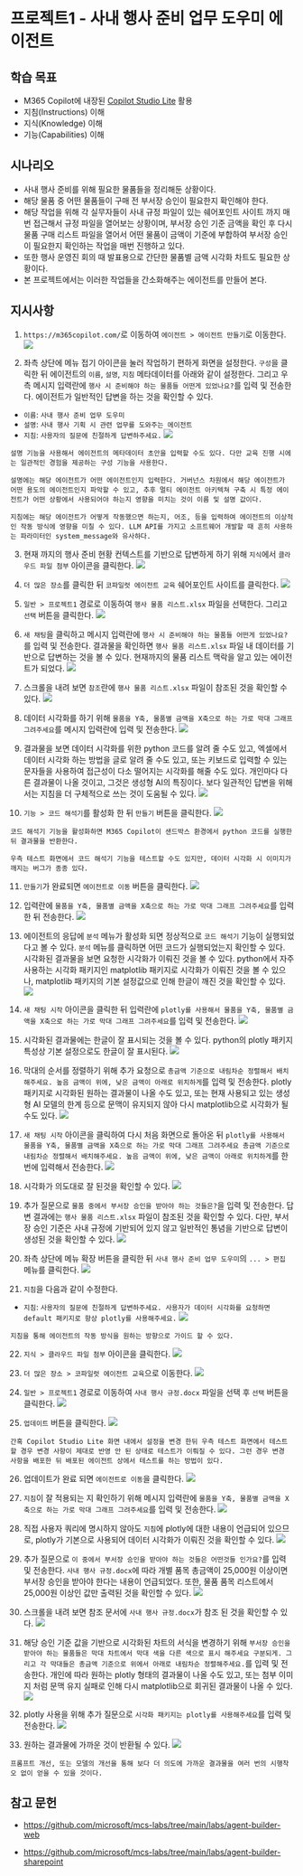 # 프로젝트1 - 사내 행사 준비 업무 도우미 에이전트

## 학습 목표
- M365 Copilot에 내장된 [Copilot Studio Lite](https://learn.microsoft.com/en-us/microsoft-365-copilot/extensibility/copilot-studio-experience) 활용
- 지침(Instructions) 이해
- 지식(Knowledge) 이해
- 기능(Capabilities) 이해

## 시나리오
- 사내 행사 준비를 위해 필요한 물품들을 정리해둔 상황이다. 
- 해당 물품 중 어떤 물품들이 구매 전 부서장 승인이 필요한지 확인해야 한다. 
- 해당 작업을 위해 각 실무자들이 사내 규정 파일이 있는 쉐어포인트 사이트 까지 매번 접근해서 규정 파일을 열어보는 상황이며, 부서장 승인 기준 금액을 확인 후 다시 물품 구매 리스트 파일을 열어서 어떤 물품이 금액이 기준에 부합하여 부서장 승인이 필요한지 확인하는 작업을 매번 진행하고 있다. 
- 또한 행사 운영진 회의 때 발표용으로 간단한 물품별 금액 시각화 차트도 필요한 상황이다.
- 본 프로젝트에서는 이러한 작업들을 간소화해주는 에이전트를 만들어 본다.

## 지시사항

1. `https://m365copilot.com/`로 이동하여 `에이전트 > 에이전트 만들기`로 이동한다.
![](../../imgs/01-event-prep-assistant/01.PNG)

2. 좌측 상단에 메뉴 접기 아이콘을 눌러 작업하기 편하게 화면을 설정한다. `구성`을 클릭한 뒤 에이전트의 `이름`, `설명`, `지침` 메타데이터를 아래와 같이 설정한다. 그리고 우측 메시지 입력란에 `행사 시 준비해야 하는 물품들 어떤게 있었나요?`를 입력 및 전송한다. 에이전트가 일반적인 답변을 하는 것을 확인할 수 있다.
- `이름`: `사내 행사 준비 업무 도우미`
- `설명`: `사내 행사 기획 시 관련 업무를 도와주는 에이전트`
- `지침`: `사용자의 질문에 친절하게 답변하주세요.`
![](../../imgs/01-event-prep-assistant/02.PNG)

```{Note}
설명 기능을 사용해서 에이전트의 메타데이터 초안을 입력할 수도 있다. 다만 교육 진행 시에는 일관적인 경험을 제공하는 구성 기능을 사용한다.

설명에는 해당 에이전트가 어떤 에이전트인지 입력한다. 거버넌스 차원에서 해당 에이전트가 어떤 용도의 에이전트인지 파악할 수 있고, 추후 멀티 에이전트 아키텍쳐 구축 시 특정 에이전트가 어떤 상황에서 사용되어야 하는지 영향을 미치는 것이 이름 및 설명 값이다.

지침에는 해당 에이전트가 어떻게 작동했으면 하는지, 어조, 등을 입력하여 에이전트의 이상적인 작동 방식에 영향을 미칠 수 있다. LLM API를 가지고 소프트웨어 개발할 때 흔히 사용하는 파라미터인 system_message와 유사하다.
```

3. 현재 까지의 행사 준비 현황 컨텍스트를 기반으로 답변하게 하기 위해 `지식`에서 `클라우드 파일 첨부` 아이콘을 클릭한다.
![](../../imgs/01-event-prep-assistant/03.PNG)

4. `더 많은 장소`를 클릭한 뒤 `코파일럿 에이전트 교육` 쉐어포인트 사이트를 클릭한다.
![](../../imgs/01-event-prep-assistant/04.PNG)

5. `일반 > 프로젝트1` 경로로 이동하여 `행사 물품 리스트.xlsx` 파일을 선택한다. 그리고 `선택` 버튼을 클릭한다.
![](../../imgs/01-event-prep-assistant/05.PNG)

6. `새 채팅`을 클릭하고 메시지 입력란에 `행사 시 준비해야 하는 물품들 어떤게 있었나요?`를 입력 및 전송한다. 결과물을 확인하면 `행사 물품 리스트.xlsx` 파일 내 데이터를 기반으로 답변하는 것을 볼 수 있다. 현재까지의 물품 리스트 맥락을 알고 있는 에이전트가 되었다.
![](../../imgs/01-event-prep-assistant/06.PNG)

7. 스크롤을 내려 보면 `참조`란에 `행사 물품 리스트.xlsx` 파일이 참조된 것을 확인할 수 있다.
![](../../imgs/01-event-prep-assistant/07.PNG)

8. 데이터 시각화를 하기 위해 `물품을 Y축, 물품별 금액을 X축으로 하는 가로 막대 그래프 그려주세요`를 메시지 입력란에 입력 및 전송한다.
![](../../imgs/01-event-prep-assistant/08.PNG)

9. 결과물을 보면 데이터 시각화를 위한 python 코드를 알려 줄 수도 있고, 엑셀에서 데이터 시각화 하는 방법을 글로 알려 줄 수도 있고, 또는 키보드로 입력할 수 있는 문자들을 사용하여 접근성이 다소 떨어지는 시각화를 해줄 수도 있다. 개인마다 다른 결과물이 나올 것이고, 그것은 생성형 AI의 특징이다. 보다 일관적인 답변을 위해서는 지침을 더 구체적으로 쓰는 것이 도움될 수 있다.
![](../../imgs/01-event-prep-assistant/09.PNG)

10. `기능 > 코드 해석기`를 활성화 한 뒤 `만들기` 버튼을 클릭한다.
![](../../imgs/01-event-prep-assistant/10.PNG)

```{Note}
코드 해석기 기능을 활성화하면 M365 Copilot이 샌드박스 환경에서 python 코드를 실행한 뒤 결과물을 반환한다. 

우측 테스트 화면에서 코드 해석기 기능을 테스트할 수도 있지만, 데이터 시각화 시 이미지가 깨지는 버그가 종종 있다.
```

11. `만들기`가 완료되면 `에이전트로 이동` 버튼을 클릭한다.
![](../../imgs/01-event-prep-assistant/11.PNG)

12. 입력란에 `물품을 Y축, 물품별 금액을 X축으로 하는 가로 막대 그래프 그려주세요`를 입력한 뒤 전송한다.
![](../../imgs/01-event-prep-assistant/12.PNG)

13. 에이전트의 응답에 `분석` 메뉴가 활성화 되면 정상적으로 `코드 해석기` 기능이 실행되었다고 볼 수 있다. `분석` 메뉴를 클릭하면 어떤 코드가 실행되었는지 확인할 수 있다. 시각화된 결과물을 보면 요청한 시각화가 이뤄진 것을 볼 수 있다. python에서 자주 사용하는 시각화 패키지인 matplotlib 패키지로 시각화가 이뤄진 것을 볼 수 있으나, matplotlib 패키지의 기본 설정값으로 인해 한글이 깨진 것을 확인할 수 있다. 
![](../../imgs/01-event-prep-assistant/13.PNG)

14. `새 채팅 시작` 아이콘을 클릭한 뒤 입력란에 `plotly를 사용해서 물품을 Y축, 물품별 금액을 X축으로 하는 가로 막대 그래프 그려주세요`를 입력 및 전송한다. 
![](../../imgs/01-event-prep-assistant/14.PNG)

15. 시각화된 결과물에는 한글이 잘 표시되는 것을 볼 수 있다. python의 plotly 패키지 특성상 기본 설정으로도 한글이 잘 표시된다.
![](../../imgs/01-event-prep-assistant/15.PNG)

16. 막대의 순서를 정렬하기 위해 추가 요청으로 `총금액 기준으로 내림차순 정렬해서 배치해주세요. 높음 금액이 위에, 낮은 금액이 아래로 위치하게`를 입력 및 전송한다. plotly 패키지로 시각화된 원하는 결과물이 나올 수도 있고, 또는 현재 사용되고 있는 생성형 AI 모델의 한계 등으로 문맥이 유지되지 않아 다시 matplotlib으로 시각화가 될 수도 있다.
![](../../imgs/01-event-prep-assistant/16.PNG)

17. `새 채팅 시작` 아이콘을 클릭하여 다시 처음 화면으로 돌아온 뒤 `plotly를 사용해서 물품을 Y축, 물품별 금액을 X축으로 하는 가로 막대 그래프 그려주세요 총금액 기준으로 내림차순 정렬해서 배치해주세요. 높음 금액이 위에, 낮은 금액이 아래로 위치하게`를 한 번에 입력해서 전송한다.
![](../../imgs/01-event-prep-assistant/17.PNG)

18. 시각화가 의도대로 잘 된것을 확인할 수 있다.
![](../../imgs/01-event-prep-assistant/18.PNG)

19. 추가 질문으로 `물품 중에서 부서장 승인을 받아야 하는 것들은?`을 입력 및 전송한다. 답변 결과에는 `행사 물품 리스트.xlsx` 파일이 참조된 것을 확인할 수 있다. 다만, 부서장 승인 기준은 사내 규정에 기반되어 있지 않고 일반적인 통념을 기반으로 답변이 생성된 것을 확인할 수 있다.
![](../../imgs/01-event-prep-assistant/19.PNG)

20. 좌측 상단에 메뉴 확장 버튼을 클릭한 뒤 `사내 행사 준비 업무 도우미`의 `... > 편집` 메뉴를 클릭한다.
![](../../imgs/01-event-prep-assistant/20.PNG)

21. `지침`을 다음과 같이 수정한다. 
- `지침`: `사용자의 질문에 친절하게 답변하주세요. 사용자가 데이터 시각화를 요청하면 default 패키지로 항상 plotly를 사용해주세요.`
![](../../imgs/01-event-prep-assistant/21.PNG)

```{Note}
지침을 통해 에이전트의 작동 방식을 원하는 방향으로 가이드 할 수 있다.
```

22. `지식 > 클라우드 파일 첨부` 아이콘을 클릭한다.
![](../../imgs/01-event-prep-assistant/22.PNG)

23. `더 많은 장소 > 코파일럿 에이전트 교육`으로 이동한다.
![](../../imgs/01-event-prep-assistant/23.PNG)

24. `일반 > 프로젝트1` 경로로 이동하여 `사내 행사 규정.docx` 파일을 선택 후 `선택` 버튼을 클릭한다.
![](../../imgs/01-event-prep-assistant/24.PNG)

25. `업데이트` 버튼을 클릭한다.
![](../../imgs/01-event-prep-assistant/25.PNG)

```{Note}
간혹 Copilot Studio Lite 화면 내에서 설정을 변경 한뒤 우측 테스트 화면에서 테스트 할 경우 변경 사항이 제대로 반영 안 된 상태로 테스트가 이뤄질 수 있다. 그런 경우 변경 사항을 배포한 뒤 배포된 에이전트 상에서 테스트를 하는 방법이 있다.
```

26. 업데이트가 완료 되면 `에이전트로 이동`을 클릭한다.
![](../../imgs/01-event-prep-assistant/26.PNG)

27. `지침`이 잘 적용되는 지 확인하기 위해 메시지 입력란에 `물품을 Y축, 물품별 금액을 X축으로 하는 가로 막대 그래프 그려주세요`를 입력 및 전송한다.
![](../../imgs/01-event-prep-assistant/27.PNG)

28. 직접 사용자 쿼리에 명시하지 않아도 `지침`에 plotly에 대한 내용이 언급되어 있으므로, plotly가 기본으로 사용되어 데이터 시각화가 이뤄진 것을 확인할 수 있다.
![](../../imgs/01-event-prep-assistant/28.PNG)

29. 추가 질문으로 `이 중에서 부서장 승인을 받아야 하는 것들은 어떤것들 인가요?`를 입력 및 전송한다. `사내 행사 규정.docx`에 따라 개별 품목 총금액이 25,000원 이상이면 부서장 승인을 받아야 한다는 내용이 언급되었다. 또한, 물품 품목 리스트에서 25,000원 이상인 값만 출력된 것을 확인할 수 있다.
![](../../imgs/01-event-prep-assistant/29.PNG)

30. 스크롤을 내려 보면 참조 문서에 `사내 행사 규정.docx`가 참조 된 것을 확인할 수 있다.
![](../../imgs/01-event-prep-assistant/30.PNG)

31. 해당 승인 기준 값을 기반으로 시각화된 차트의 서식을 변경하기 위해 `부서장 승인을 받아야 하는 물품들은 막대 차트에서 막대 색을 다른 색으로 표시 해주세요 구분되게. 그리고 각 막대들은 총금액 기준으로 위에서 아래로 내림차순 정렬해주세요.`를 입력 및 전송한다. 개인에 따라 원하는 plotly 형태의 결과물이 나올 수도 있고, 또는 첨부 이미지 처럼 문맥 유지 실패로 인해 다시 matplotlib으로 회귀된 결과물이 나올 수 있다.
![](../../imgs/01-event-prep-assistant/31.PNG)

32. plotly 사용을 위해 추가 질문으로 `시각화 패키지는 plotly를 사용해주세요`를 입력 및 전송한다.
![](../../imgs/01-event-prep-assistant/32.PNG)

33. 원하는 결과물에 가까운 것이 반환될 수 있다.
![](../../imgs/01-event-prep-assistant/33.PNG)

```{Note}
프롬프트 개선, 또는 모델의 개선을 통해 보다 더 의도에 가까운 결과물을 여러 번의 시행착오 없이 얻을 수 있을 것이다.
```

## 참고 문헌
- https://github.com/microsoft/mcs-labs/tree/main/labs/agent-builder-web

- https://github.com/microsoft/mcs-labs/tree/main/labs/agent-builder-sharepoint